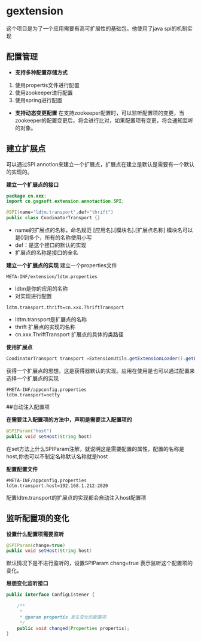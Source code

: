 # gextension
这个项目是为了一个应用需要有高可扩展性的基础包。他使用了java spi的机制实现
## 配置管理

- **支持多种配置存储方式**
1. 使用propertis文件进行配置
3. 使用zookeeper进行配置
4. 使用spring进行配置

- **支持动态变更配置**
在支持zookeeper配置时，可以监听配置项的变更，当zookeeper的配置变更后，将会进行比对，如果配置项有变更，将会通知监听的对象。

## 建立扩展点
可以通过SPI annotion来建立一个扩展点，扩展点在建立是默认是需要有一个默认的实现的。

**建立一个扩展点的接口**

``` java
package cn.xxx;
import cn.gsgsoft.extension.annotaction.SPI;

@SPI(name="ldtm.transport",def="thrift")
public class CoodinatorTransport {}
``` 
- name的扩展点的名称，命名规范
[应用名].[模块名].[扩展点名称]
模块名可以是0到多个，所有的名称使用小写
- def：是这个接口的默认的实现
- 扩展点的名称是接口的全名

**建立一个扩展点的实现**
建立一个properties文件
``` 
META-INF/extension/ldtm.properties
```

- ldtm是你的应用的名称
- 对实现进行配置

```
ldtm.transport.thrift=cn.xxx.ThriftTransport
```

- ldtm.transport是扩展点的名称
- thrift 扩展点的实现的名称
- cn.xxx.ThriftTransport 扩展点的具体的类路径

**使用扩展点**
``` java
CoodinatorTransport transport =ExtensionUtils.getExtensionLoader().getExtension(CoodinatorTransport.class);
```

获得一个扩展点的思想，这是获得器默认的实现。应用在使用是也可以通过配置来选择一个扩展点的实现

``` 
#META-INF/appconfig.properties
ldtm.transport=netty
```

##自动注入配置项

**在需要注入配置项的方法中，声明是需要注入配置项的**
``` java
@SPIParam("host")
public void setHost(String host)
```
在set方法上什么SPIParam注解，就说明这是需要配置的属性，配置的名称是host,你也可以不制定名称默认名称就是host

**配置配置文件**
``` 
#META-INF/appconfig.properties
ldtm.transport.host=192.168.1.212:2020
```
配置ldtm.transport的扩展点的实现都会自动注入host配置项

## 监听配置项的变化

**设置什么配置项需要监听**
``` java
@SPIParam(change=true)
public void setHost(String host)
```
默认情况下是不进行监听的，设置SPIParam chang=true 表示监听这个配置项的变化。

**思想变化监听接口**
``` java
public interface ConfigListener {
	
	/**
	 * 
	 * @param propertis 发生变化的配置项
	 */
	public void changed(Properties propertis);
}

```
